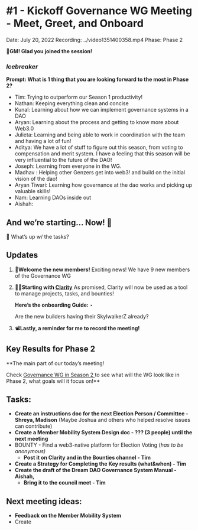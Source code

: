 # #1 - Kickoff Governance WG Meeting - Meet, Greet, and Onboard

Date: July 20, 2022
Recording: ../video1351400358.mp4
Phase: Phase 2

🌱**GM! Glad you joined the session!** 

### *Icebreaker*

**Prompt: What is 1 thing that you are looking forward to the most in Phase 2?** 

- Tim: Trying to outperform our Season 1 productivity!
- Nathan: Keeping everything clean and concise
- Kunal: Learning about how we can implement governance systems in a DAO
- Aryan:  Learning about the process and getting to know more about Web3.0
- Julieta: Learning and being able to work in coordination with the team and having a lot of fun!
- Aditya: We have a lot of stuff to figure out this season, from voting to compensation and merit system. I have a feeling that this season will be very influential to the future of the DAO!
- Joseph: Learning from everyone in the WG.
- Madhav : Helping other Genzers get into web3! and build on the initial vision of the dao!
- Aryan Tiwari: Learning how governance at the dao works and picking up valuable skills!
- Nam: Learning DAOs inside out
- Aishah:

## And we’re starting... Now! 🚀

<aside>
📢 What’s up w/ the tasks?

## Updates

1. 🎉**Welcome the new members!**
Exciting news! We have 9 new members of the Governance WG
2. 🧑‍💼**Starting with [Clarity](https://app.clarity.so/)**
As promised, Clarity will now be used as a tool to manage projects, tasks, and bounties!
    
    **Here’s the onboarding Guide:** ‣ 
    
    Are the new builders having their SkylwalkerZ already?
    
3. 📽️**Lastly, a reminder for me to record the meeting!**
</aside>

## Key Results for Phase 2

**The main part of our today’s meeting! 

Check [Governance WG in Season 2 ](../../../../Document%20Archive%20816b78f2e0c6400e8ce641cdd07e5402/Dream%20DAO%20Working%20Groups%20Home%20Season%201%204d1702104a2f4180a27e92b0510bd283/Dream%20DAO%20Phase%201%20Working%20Groups%20c53752864e064f6da1b9f1c4ed1019ba/Governance%20WG%20%5BLegacy%5D%20a464f56462524c87842951a5c5d8b9f0/Governance%20WG%20in%20Season%202%207538a4c8c3a8416cba1924d3b0457068.md) to see what will the WG look like in Phase 2, what goals will it focus on!**

## Tasks:

- **Create an instructions doc for the next Election Person / Committee - Shreya, Madison** (Maybe Joshua and others who helped resolve issues can contribute)
- **Create a Member Mobility System Design doc - ??? (3 people) until the next meeting**
- BOUNTY - Find a web3-native platform for Election Voting (*has to be anonymous)*
    - **Post it on Clarity and in the Bounties channel - Tim**
- **Create a Strategy for Completing the Key results (what&when) - Tim**
- **Create the draft of the Dream DAO Governance System Manual - Aishah,**
    - **Bring it to the council meet - Tim**

## **Next meeting ideas:**

- **Feedback on the Member Mobility System**
- Create